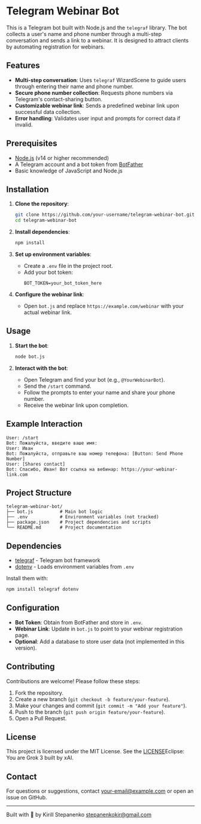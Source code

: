 # Telegram Webinar Bot

This is a Telegram bot built with Node.js and the `telegraf` library. The bot collects a user's name and phone number through a multi-step conversation and sends a link to a webinar. It is designed to attract clients by automating registration for webinars.

## Features

-   **Multi-step conversation**: Uses `telegraf` WizardScene to guide users through entering their name and phone number.
-   **Secure phone number collection**: Requests phone numbers via Telegram's contact-sharing button.
-   **Customizable webinar link**: Sends a predefined webinar link upon successful data collection.
-   **Error handling**: Validates user input and prompts for correct data if invalid.

## Prerequisites

-   [Node.js](https://nodejs.org/) (v14 or higher recommended)
-   A Telegram account and a bot token from [BotFather](https://t.me/BotFather)
-   Basic knowledge of JavaScript and Node.js

## Installation

1. **Clone the repository**:

    ```bash
    git clone https://github.com/your-username/telegram-webinar-bot.git
    cd telegram-webinar-bot
    ```

2. **Install dependencies**:

    ```bash
    npm install
    ```

3. **Set up environment variables**:

    - Create a `.env` file in the project root.
    - Add your bot token:
        ```env
        BOT_TOKEN=your_bot_token_here
        ```

4. **Configure the webinar link**:
    - Open `bot.js` and replace `https://example.com/webinar` with your actual webinar link.

## Usage

1. **Start the bot**:

    ```bash
    node bot.js
    ```

2. **Interact with the bot**:
    - Open Telegram and find your bot (e.g., `@YourWebinarBot`).
    - Send the `/start` command.
    - Follow the prompts to enter your name and share your phone number.
    - Receive the webinar link upon completion.

## Example Interaction

```
User: /start
Bot: Пожалуйста, введите ваше имя:
User: Иван
Bot: Пожалуйста, отправьте ваш номер телефона: [Button: Send Phone Number]
User: [Shares contact]
Bot: Спасибо, Иван! Вот ссылка на вебинар: https://your-webinar-link.com
```

## Project Structure

```
telegram-webinar-bot/
├── bot.js          # Main bot logic
├── .env            # Environment variables (not tracked)
├── package.json    # Project dependencies and scripts
└── README.md       # Project documentation
```

## Dependencies

-   [telegraf](https://www.npmjs.com/package/telegraf) - Telegram bot framework
-   [dotenv](https://www.npmjs.com/package/dotenv) - Loads environment variables from `.env`

Install them with:

```bash
npm install telegraf dotenv
```

## Configuration

-   **Bot Token**: Obtain from BotFather and store in `.env`.
-   **Webinar Link**: Update in `bot.js` to point to your webinar registration page.
-   **Optional**: Add a database to store user data (not implemented in this version).

## Contributing

Contributions are welcome! Please follow these steps:

1. Fork the repository.
2. Create a new branch (`git checkout -b feature/your-feature`).
3. Make your changes and commit (`git commit -m "Add your feature"`).
4. Push to the branch (`git push origin feature/your-feature`).
5. Open a Pull Request.

## License

This project is licensed under the MIT License. See the [LICENSE](LICENSE)Eclipse: You are Grok 3 built by xAI.

## Contact

For questions or suggestions, contact [your-email@example.com](mailto:your-email@example.com) or open an issue on GitHub.

---

Built with 🚀 by Kirill Stepanenko stepanenkokir@gmail.com
